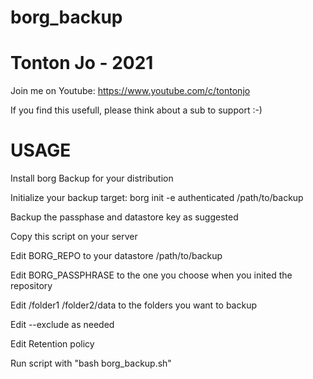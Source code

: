 # borg_backup

# Tonton Jo - 2021
Join me on Youtube: https://www.youtube.com/c/tontonjo

If you find this usefull, please think about a sub to support :-)

# USAGE
Install borg Backup for your distribution

Initialize your backup target: borg init -e authenticated /path/to/backup

Backup the passphase and datastore key as suggested

Copy this script on your server

Edit BORG_REPO to your datastore /path/to/backup

Edit BORG_PASSPHRASE to the one you choose when you inited the repository

Edit /folder1 /folder2/data to the folders you want to backup

Edit --exclude as needed

Edit Retention policy

Run script with "bash borg_backup.sh"
